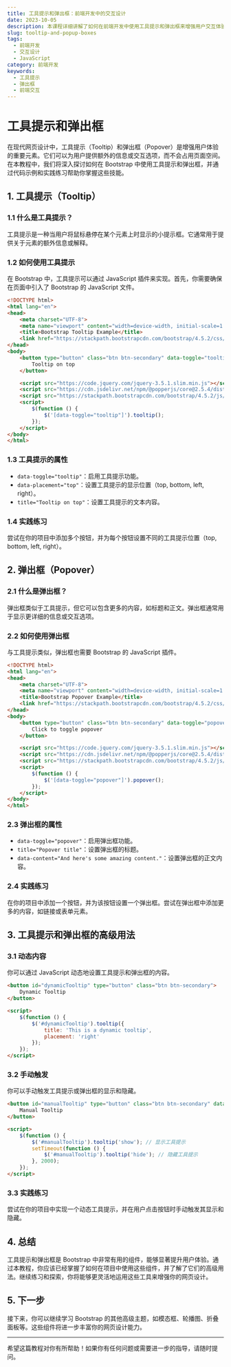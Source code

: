 ```yaml
---
title: 工具提示和弹出框：前端开发中的交互设计
date: 2023-10-05
description: 本课程详细讲解了如何在前端开发中使用工具提示和弹出框来增强用户交互体验，涵盖HTML、CSS和JavaScript的实现方法。
slug: tooltip-and-popup-boxes
tags:
  - 前端开发
  - 交互设计
  - JavaScript
category: 前端开发
keywords:
  - 工具提示
  - 弹出框
  - 前端交互
---
```


# 工具提示和弹出框

在现代网页设计中，工具提示（Tooltip）和弹出框（Popover）是增强用户体验的重要元素。它们可以为用户提供额外的信息或交互选项，而不会占用页面空间。在本教程中，我们将深入探讨如何在 Bootstrap 中使用工具提示和弹出框，并通过代码示例和实践练习帮助你掌握这些技能。

## 1. 工具提示（Tooltip）

### 1.1 什么是工具提示？

工具提示是一种当用户将鼠标悬停在某个元素上时显示的小提示框。它通常用于提供关于元素的额外信息或解释。

### 1.2 如何使用工具提示

在 Bootstrap 中，工具提示可以通过 JavaScript 插件来实现。首先，你需要确保在页面中引入了 Bootstrap 的 JavaScript 文件。

```html
<!DOCTYPE html>
<html lang="en">
<head>
    <meta charset="UTF-8">
    <meta name="viewport" content="width=device-width, initial-scale=1.0">
    <title>Bootstrap Tooltip Example</title>
    <link href="https://stackpath.bootstrapcdn.com/bootstrap/4.5.2/css/bootstrap.min.css" rel="stylesheet">
</head>
<body>
    <button type="button" class="btn btn-secondary" data-toggle="tooltip" data-placement="top" title="Tooltip on top">
        Tooltip on top
    </button>

    <script src="https://code.jquery.com/jquery-3.5.1.slim.min.js"></script>
    <script src="https://cdn.jsdelivr.net/npm/@popperjs/core@2.5.4/dist/umd/popper.min.js"></script>
    <script src="https://stackpath.bootstrapcdn.com/bootstrap/4.5.2/js/bootstrap.min.js"></script>
    <script>
        $(function () {
            $('[data-toggle="tooltip"]').tooltip();
        });
    </script>
</body>
</html>
```

### 1.3 工具提示的属性

- `data-toggle="tooltip"`：启用工具提示功能。
- `data-placement="top"`：设置工具提示的显示位置（top, bottom, left, right）。
- `title="Tooltip on top"`：设置工具提示的文本内容。

### 1.4 实践练习

尝试在你的项目中添加多个按钮，并为每个按钮设置不同的工具提示位置（top, bottom, left, right）。

## 2. 弹出框（Popover）

### 2.1 什么是弹出框？

弹出框类似于工具提示，但它可以包含更多的内容，如标题和正文。弹出框通常用于显示更详细的信息或交互选项。

### 2.2 如何使用弹出框

与工具提示类似，弹出框也需要 Bootstrap 的 JavaScript 插件。

```html
<!DOCTYPE html>
<html lang="en">
<head>
    <meta charset="UTF-8">
    <meta name="viewport" content="width=device-width, initial-scale=1.0">
    <title>Bootstrap Popover Example</title>
    <link href="https://stackpath.bootstrapcdn.com/bootstrap/4.5.2/css/bootstrap.min.css" rel="stylesheet">
</head>
<body>
    <button type="button" class="btn btn-secondary" data-toggle="popover" title="Popover title" data-content="And here's some amazing content. It's very engaging. Right?">
        Click to toggle popover
    </button>

    <script src="https://code.jquery.com/jquery-3.5.1.slim.min.js"></script>
    <script src="https://cdn.jsdelivr.net/npm/@popperjs/core@2.5.4/dist/umd/popper.min.js"></script>
    <script src="https://stackpath.bootstrapcdn.com/bootstrap/4.5.2/js/bootstrap.min.js"></script>
    <script>
        $(function () {
            $('[data-toggle="popover"]').popover();
        });
    </script>
</body>
</html>
```

### 2.3 弹出框的属性

- `data-toggle="popover"`：启用弹出框功能。
- `title="Popover title"`：设置弹出框的标题。
- `data-content="And here's some amazing content."`：设置弹出框的正文内容。

### 2.4 实践练习

在你的项目中添加一个按钮，并为该按钮设置一个弹出框。尝试在弹出框中添加更多的内容，如链接或表单元素。

## 3. 工具提示和弹出框的高级用法

### 3.1 动态内容

你可以通过 JavaScript 动态地设置工具提示和弹出框的内容。

```html
<button id="dynamicTooltip" type="button" class="btn btn-secondary">
    Dynamic Tooltip
</button>

<script>
    $(function () {
        $('#dynamicTooltip').tooltip({
            title: 'This is a dynamic tooltip',
            placement: 'right'
        });
    });
</script>
```

### 3.2 手动触发

你可以手动触发工具提示或弹出框的显示和隐藏。

```html
<button id="manualTooltip" type="button" class="btn btn-secondary" data-toggle="tooltip" data-placement="top" title="Manual Tooltip">
    Manual Tooltip
</button>

<script>
    $(function () {
        $('#manualTooltip').tooltip('show'); // 显示工具提示
        setTimeout(function () {
            $('#manualTooltip').tooltip('hide'); // 隐藏工具提示
        }, 2000);
    });
</script>
```

### 3.3 实践练习

尝试在你的项目中实现一个动态工具提示，并在用户点击按钮时手动触发其显示和隐藏。

## 4. 总结

工具提示和弹出框是 Bootstrap 中非常有用的组件，能够显著提升用户体验。通过本教程，你应该已经掌握了如何在项目中使用这些组件，并了解了它们的高级用法。继续练习和探索，你将能够更灵活地运用这些工具来增强你的网页设计。

## 5. 下一步

接下来，你可以继续学习 Bootstrap 的其他高级主题，如模态框、轮播图、折叠面板等。这些组件将进一步丰富你的网页设计能力。

---

希望这篇教程对你有所帮助！如果你有任何问题或需要进一步的指导，请随时提问。